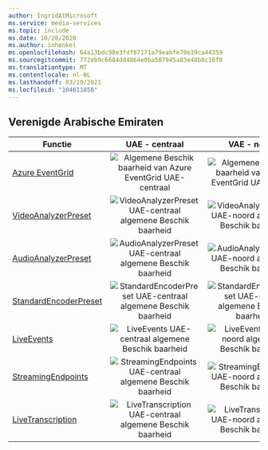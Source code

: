 ```yaml
---
author: IngridAtMicrosoft
ms.service: media-services
ms.topic: include
ms.date: 10/28/2020
ms.author: inhenkel
ms.openlocfilehash: 64a13bdc98e3fdf87171a79eabfe79e39ca44359
ms.sourcegitcommit: 772eb9c6684dd4864e0ba507945a83e48b8c16f0
ms.translationtype: MT
ms.contentlocale: nl-NL
ms.lasthandoff: 03/19/2021
ms.locfileid: "104611858"
---
```

<!--Feature availability in region-->
## <a name="united-arab-emirates"></a>Verenigde Arabische Emiraten

| Functie | UAE - centraal | VAE - noord |
| --- | :---: | :---: |
| [Azure EventGrid](../monitoring/reacting-to-media-services-events.md) |![Algemene Beschik baarheid van Azure EventGrid UAE-centraal](../media/azure-clouds-regions/ga.svg)  |![Algemene Beschik baarheid van Azure EventGrid UAE-noord](../media/azure-clouds-regions/ga.svg) |
| [VideoAnalyzerPreset](../analyzing-video-audio-files-concept.md) |![VideoAnalyzerPreset UAE-centraal algemene Beschik baarheid](../media/azure-clouds-regions/ga.svg)  | ![VideoAnalyzerPreset UAE-noord algemene Beschik baarheid](../media/azure-clouds-regions/ga.svg) |
| [AudioAnalyzerPreset](../analyzing-video-audio-files-concept.md) |![AudioAnalyzerPreset UAE-centraal algemene Beschik baarheid](../media/azure-clouds-regions/ga.svg)  | ![AudioAnalyzerPreset UAE-noord algemene Beschik baarheid](../media/azure-clouds-regions/ga.svg) |
| [StandardEncoderPreset](../encoding-concept.md) |![StandardEncoderPreset UAE-centraal algemene Beschik baarheid](../media/azure-clouds-regions/ga.svg)  | ![StandardEncoderPreset UAE-noord algemene Beschik baarheid](../media/azure-clouds-regions/ga.svg) |
| [LiveEvents](../live-streaming-overview.md) |![LiveEvents UAE-centraal algemene Beschik baarheid](../media/azure-clouds-regions/ga.svg)  | ![LiveEvents UAE-noord algemene Beschik baarheid](../media/azure-clouds-regions/ga.svg) |
| [StreamingEndpoints](../streaming-endpoint-concept.md) |![StreamingEndpoints UAE-centraal algemene Beschik baarheid](../media/azure-clouds-regions/ga.svg) | ![StreamingEndpoints UAE-noord algemene Beschik baarheid](../media/azure-clouds-regions/ga.svg) |
| [LiveTranscription](../live-transcription.md) |![LiveTranscription UAE-centraal algemene Beschik baarheid](../media/azure-clouds-regions/ga.svg) |![LiveTranscription UAE-noord algemene Beschik baarheid](../media/azure-clouds-regions/ga.svg) |
